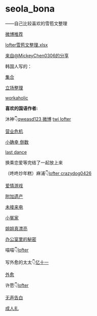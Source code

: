 # seola_bona
——自己比较喜欢的雪苞文整理

[微博推荐](https://weibo.com/7710928662/Lf1UNdSMz)

[lofter雪苞文整理.xlsx](https://1drv.ms/x/s!AjgJYtLb_54mknC13xj3HVNDuCEg?e=unK4yw)

[来自@MickeyChen0306的分享](https://drive.google.com/drive/mobile/folders/1eHih4qjxiDbG57VVqFPpT2cYXGTm5Xaa?usp=sharing)



韩国人写的：

[集合](https://twitter.com/sbsbsb0819/status/1321021200303222784)

[立场整理](https://github.com/abigail22222/seola_bona/blob/master/%E7%AB%8B%E5%9C%BA%E6%95%B4%E7%90%86.md)

[workaholic](https://github.com/abigail22222/seola_bona/blob/master/%EC%9B%8C%EC%BB%A4%ED%99%80%EB%A6%ADworkaholic.md)



**喜欢的国语作者:**



沐神👇[qweasd123 ](https://www.asianfanfics.com/profile/u/qweasd123)  [微博](https://weibo.com/u/5226871867)  [twi ](https://twitter.com/shaki941224) [lofter](https://samsam-mu.lofter.com/)

[营业危机](https://github.com/abigail22222/seola_bona/blob/master/%E8%90%A5%E4%B8%9A%E5%8D%B1%E6%9C%BA.md)

[小确幸 倒数](https://github.com/abigail22222/seola_bona/blob/master/%E5%B0%8F%E7%A1%AE%E5%B9%B8%E5%80%92%E6%95%B0.md)

[last dance](https://github.com/abigail22222/seola_bona/blob/master/last_dance.md)

换乘恋爱等完结了一起放上来







（咚咚炒年糕）麻浦👇[lofter ](https://guy46.lofter.com/)  [crazydog0426](https://www.asianfanfics.com/profile/u/crazydog0426)

[爱情游戏](https://github.com/abigail22222/seola_bona/blob/master/%E7%88%B1%E6%83%85%E6%B8%B8%E6%88%8F.md)

[附加遗产](https://github.com/abigail22222/seola_bona/blob/master/%E9%99%84%E5%8A%A0%E9%81%97%E4%BA%A7.md)

[未接来电](https://github.com/abigail22222/seola_bona/blob/master/%E6%9C%AA%E6%8E%A5%E6%9D%A5%E7%94%B5.md)

[小冤家](https://github.com/abigail22222/seola_bona/blob/master/%E5%B0%8F%E5%86%A4%E5%AE%B6.md)

[姐姐真漂亮](https://github.com/abigail22222/seola_bona/blob/master/%E5%A7%90%E5%A7%90%E7%9C%9F%E6%BC%82%E4%BA%AE.md)

[办公室里的秘密](https://github.com/abigail22222/seola_bona/blob/master/%E5%8A%9E%E5%85%AC%E5%AE%A4%E9%87%8C%E7%9A%84%E7%A7%98%E5%AF%86.md)







喵喵👇[lofter](https://miaomiaochan757.lofter.com/)





写外愈的太太👇[亿十一 ](https://www.asianfanfics.com/profile/u/YiEleven)

[外愈](https://github.com/abigail22222/seola_bona/blob/master/%E5%A4%96%E6%84%88%E6%9C%AA%E5%AE%8C%E7%BB%93.md)



许愿👇[lofter](https://xiaopei616.lofter.com/)

[无声告白](https://github.com/abigail22222/seola_bona/blob/master/%E6%97%A0%E5%A3%B0%E5%91%8A%E7%99%BD.md)

[成人礼](https://github.com/abigail22222/seola_bona/blob/master/%E6%88%90%E4%BA%BA%E7%A4%BC.md)
